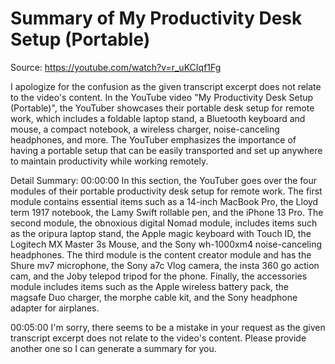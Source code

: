 # Summary of My Productivity Desk Setup (Portable)

Source: https://youtube.com/watch?v=r_uKCIqf1Fg

I apologize for the confusion as the given transcript excerpt does not relate to the video's content. In the YouTube video "My Productivity Desk Setup (Portable)", the YouTuber showcases their portable desk setup for remote work, which includes a foldable laptop stand, a Bluetooth keyboard and mouse, a compact notebook, a wireless charger, noise-canceling headphones, and more. The YouTuber emphasizes the importance of having a portable setup that can be easily transported and set up anywhere to maintain productivity while working remotely.

Detail Summary: 
00:00:00
In this section, the YouTuber goes over the four modules of their portable productivity desk setup for remote work. The first module contains essential items such as a 14-inch MacBook Pro, the Lloyd term 1917 notebook, the Lamy Swift rollable pen, and the iPhone 13 Pro. The second module, the obnoxious digital Nomad module, includes items such as the oripura laptop stand, the Apple magic keyboard with Touch ID, the Logitech MX Master 3s Mouse, and the Sony wh-1000xm4 noise-canceling headphones. The third module is the content creator module and has the Shure mv7 microphone, the Sony a7c Vlog camera, the insta 360 go action cam, and the Joby telepod tripod for the phone. Finally, the accessories module includes items such as the Apple wireless battery pack, the magsafe Duo charger, the morphe cable kit, and the Sony headphone adapter for airplanes.

00:05:00
I'm sorry, there seems to be a mistake in your request as the given transcript excerpt does not relate to the video's content. Please provide another one so I can generate a summary for you.

